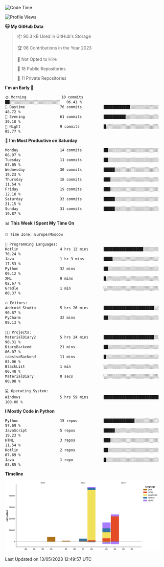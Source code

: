 <!--START_SECTION:waka-->
![Code Time](http://img.shields.io/badge/Code%20Time-89%20hrs%202%20mins-blue)

![Profile Views](http://img.shields.io/badge/Profile%20Views-0-blue)

**🐱 My GitHub Data** 

> 📦 90.3 kB Used in GitHub's Storage 
 > 
> 🏆 98 Contributions in the Year 2023
 > 
> 🚫 Not Opted to Hire
 > 
> 📜 18 Public Repositories 
 > 
> 🔑 11 Private Repositories 
 > 
**I'm an Early 🐤** 

```text
🌞 Morning                10 commits          ██░░░░░░░░░░░░░░░░░░░░░░░   06.41 % 
🌆 Daytime                76 commits          ████████████░░░░░░░░░░░░░   48.72 % 
🌃 Evening                61 commits          ██████████░░░░░░░░░░░░░░░   39.10 % 
🌙 Night                  9 commits           █░░░░░░░░░░░░░░░░░░░░░░░░   05.77 % 
```
📅 **I'm Most Productive on Saturday** 

```text
Monday                   14 commits          ██░░░░░░░░░░░░░░░░░░░░░░░   08.97 % 
Tuesday                  11 commits          ██░░░░░░░░░░░░░░░░░░░░░░░   07.05 % 
Wednesday                30 commits          █████░░░░░░░░░░░░░░░░░░░░   19.23 % 
Thursday                 18 commits          ███░░░░░░░░░░░░░░░░░░░░░░   11.54 % 
Friday                   19 commits          ███░░░░░░░░░░░░░░░░░░░░░░   12.18 % 
Saturday                 33 commits          █████░░░░░░░░░░░░░░░░░░░░   21.15 % 
Sunday                   31 commits          █████░░░░░░░░░░░░░░░░░░░░   19.87 % 
```


📊 **This Week I Spent My Time On** 

```text
🕑︎ Time Zone: Europe/Moscow

💬 Programming Languages: 
Kotlin                   4 hrs 12 mins       ██████████████████░░░░░░░   70.24 % 
Java                     1 hr 3 mins         ████░░░░░░░░░░░░░░░░░░░░░   17.53 % 
Python                   32 mins             ██░░░░░░░░░░░░░░░░░░░░░░░   09.12 % 
XML                      9 mins              █░░░░░░░░░░░░░░░░░░░░░░░░   02.67 % 
Gradle                   1 min               ░░░░░░░░░░░░░░░░░░░░░░░░░   00.37 % 

🔥 Editors: 
Android Studio           5 hrs 26 mins       ███████████████████████░░   90.87 % 
PyCharm                  32 mins             ██░░░░░░░░░░░░░░░░░░░░░░░   09.13 % 

🐱‍💻 Projects: 
MaterialDiary2           5 hrs 24 mins       ███████████████████████░░   90.31 % 
DiaryBackend             21 mins             ██░░░░░░░░░░░░░░░░░░░░░░░   06.07 % 
rabstvoBackend           11 mins             █░░░░░░░░░░░░░░░░░░░░░░░░   03.06 % 
BlackList                1 min               ░░░░░░░░░░░░░░░░░░░░░░░░░   00.48 % 
MaterialDiary            0 secs              ░░░░░░░░░░░░░░░░░░░░░░░░░   00.08 % 

💻 Operating System: 
Windows                  5 hrs 59 mins       █████████████████████████   100.00 % 
```

**I Mostly Code in Python** 

```text
Python                   15 repos            ██████████████░░░░░░░░░░░   57.69 % 
JavaScript               5 repos             █████░░░░░░░░░░░░░░░░░░░░   19.23 % 
HTML                     3 repos             ███░░░░░░░░░░░░░░░░░░░░░░   11.54 % 
Kotlin                   2 repos             ██░░░░░░░░░░░░░░░░░░░░░░░   07.69 % 
Java                     1 repo              █░░░░░░░░░░░░░░░░░░░░░░░░   03.85 % 
```



**Timeline**

![Lines of Code chart](https://raw.githubusercontent.com/Adlemex/Adlemex/main/assets/bar_graph.png)


 Last Updated on 13/05/2023 12:49:57 UTC
<!--END_SECTION:waka-->
